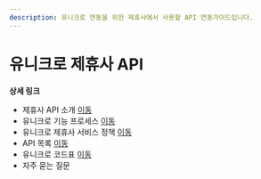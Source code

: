 ```yaml
---
description: 유니크로 연동을 위한 제휴사에서 사용할 API 연동가이드입니다.
---
```


# 유니크로 제휴사 API

**상세 링크**

* 제휴사 API 소개 [이동](unicroapiguide/APIIntro.md)
* 유니크로 기능 프로세스 [이동](unicroapiguide/MainBusinessDesign.md)
* 유니크로 제휴사 서비스 정책 [이동](unicroapiguide/Policy.md)
* API 목록 [이동](unicroapiguide/api/)
* 유니크로 코드표 [이동](unicroapiguide/code-table/)
* 자주 묻는 질문
